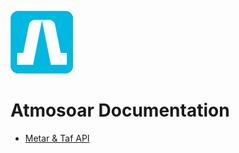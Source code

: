![Atmosoar](./icon.png)
# Atmosoar Documentation

- [Metar & Taf API](Metar%20&%20Taf%20API/Index.md)